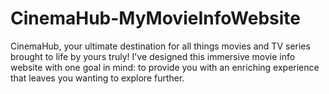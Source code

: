 # CinemaHub-MyMovieInfoWebsite
 CinemaHub, your ultimate destination for all things movies and TV series brought to life by yours truly! I've designed this immersive movie info website with one goal in mind: to provide you with an enriching experience that leaves you wanting to explore further. 
